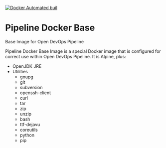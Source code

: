 [![Docker Automated buil](https://img.shields.io/docker/automated/jrottenberg/ffmpeg.svg?maxAge=2592000)](https://hub.docker.com/r/devopsopen/docker-base/)

# Pipeline Docker Base
Base Image for Open DevOps Pipeline

Pipeline Docker Base Image is a special Docker image that is configured for correct use within Open DevOps Pipeline. It is Alpine, plus:

- OpenJDK JRE
- Utilities
  - gnupg
  - git
  - subversion
  - openssh-client
  - curl
  - tar
  - zip
  - unzip
  - bash
  - ttf-dejavu
  - coreutils
  - python
  - pip